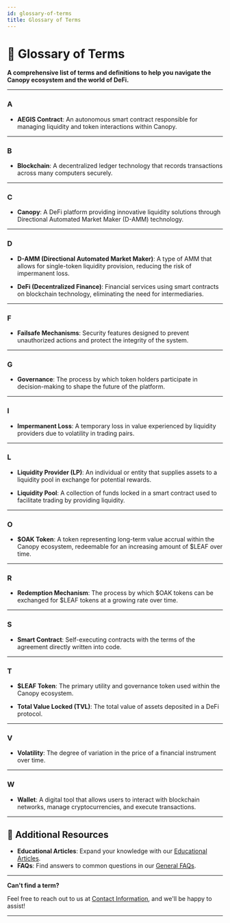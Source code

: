 ```yaml
---
id: glossary-of-terms
title: Glossary of Terms
---
```


# 📖 Glossary of Terms

**A comprehensive list of terms and definitions to help you navigate the Canopy ecosystem and the world of DeFi.**

---

### **A**

- **AEGIS Contract**: An autonomous smart contract responsible for managing liquidity and token interactions within Canopy.

---

### **B**

- **Blockchain**: A decentralized ledger technology that records transactions across many computers securely.

---

### **C**

- **Canopy**: A DeFi platform providing innovative liquidity solutions through Directional Automated Market Maker (D-AMM) technology.

---

### **D**

- **D-AMM (Directional Automated Market Maker)**: A type of AMM that allows for single-token liquidity provision, reducing the risk of impermanent loss.

- **DeFi (Decentralized Finance)**: Financial services using smart contracts on blockchain technology, eliminating the need for intermediaries.

---

### **F**

- **Failsafe Mechanisms**: Security features designed to prevent unauthorized actions and protect the integrity of the system.

---

### **G**

- **Governance**: The process by which token holders participate in decision-making to shape the future of the platform.

---

### **I**

- **Impermanent Loss**: A temporary loss in value experienced by liquidity providers due to volatility in trading pairs.

---

### **L**

- **Liquidity Provider (LP)**: An individual or entity that supplies assets to a liquidity pool in exchange for potential rewards.

- **Liquidity Pool**: A collection of funds locked in a smart contract used to facilitate trading by providing liquidity.

---

### **O**

- **$OAK Token**: A token representing long-term value accrual within the Canopy ecosystem, redeemable for an increasing amount of $LEAF over time.

---

### **R**

- **Redemption Mechanism**: The process by which $OAK tokens can be exchanged for $LEAF tokens at a growing rate over time.

---

### **S**

- **Smart Contract**: Self-executing contracts with the terms of the agreement directly written into code.

---

### **T**

- **$LEAF Token**: The primary utility and governance token used within the Canopy ecosystem.

- **Total Value Locked (TVL)**: The total value of assets deposited in a DeFi protocol.

---

### **V**

- **Volatility**: The degree of variation in the price of a financial instrument over time.

---

### **W**

- **Wallet**: A digital tool that allows users to interact with blockchain networks, manage cryptocurrencies, and execute transactions.

---

## 📖 **Additional Resources**

- **Educational Articles**: Expand your knowledge with our [Educational Articles](../user-education-materials/educational-articles.md).
- **FAQs**: Find answers to common questions in our [General FAQs](../faqs/general-faqs.md).

---

**Can't find a term?**

Feel free to reach out to us at [Contact Information](../contact-us/contact-information.md), and we'll be happy to assist!

---
